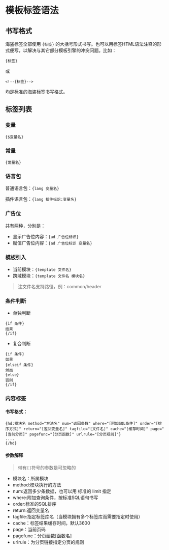# 模板标签语法
## 书写格式
海盗标签全部使用 `{标签}` 的大括号形式书写。也可以用标签HTML语法注释的形式便写，以解决与其它部分模板引擎的冲突问题。比如：
```
{标签}
```
或
```
<!--{标签}-->
```
均是标准的海盗标签书写格式。

## 标签列表
### 变量
`{$变量名}`

### 常量
`{常量名}`

### 语言包
普通语言包：`{lang 变量名}`

插件语言包：`{lang 插件标识:变量名}`

### 广告位
共有两种，分别是：
- 显示广告位内容：`{ad 广告位标识}`
- 赋值广告位内容：`{ad 广告位标识 变量名}`

### 模板引入
- 当前模块：`{template 文件名}`
- 跨域模块：`{template 文件名 模块名}`

> 注文件名支持路径，例：common/header

### 条件判断
- 单独判断

```
{if 条件}
结果
{/if}
```
- 复合判断

```
{if 条件}
如果
{elseif 条件}
然而
{else}
否则
{/if}
```

### 内容标签
#### 书写格式：

```
{hd:模块名 method="方法名" num="返回条数" where="[附加SQL条件]" order="[排序方式]" return="[返回变量名]" tagfile="[文件名]" cache="[缓存时间]" page="[当前分页]" pagefunc="[分页函数]" urlrule="[分页规则]"}
....
{/hd}
```

#### 参数解释
> 带有`[]`符号的参数是可忽略的

- 模块名：所属模块
- method:模块执行的方法
- num:返回多少条数据，也可以用 标准的 limit 指定
- where:附加查询条件，按标准SQL语句书写
- order:标准的SQL排序
- return:返回变量名
- tagfile:指定标签库名（当模块拥有多个标签库而需要指定时使用）
- cache：标签结果缓存时间，默认3600
- page：当前页码
- pagefunc：分页函数[函数名]
- urlrule：为分页链接指定分页的规则